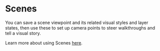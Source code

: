 # Scenes

You can save a scene viewpoint and its related visual styles and layer states, then use these to set up camera points to steer walkthroughs and tell a visual story.

Learn more about using Scenes [here](../building-the-farnsworth-house/part-i/visual-settings.md).

